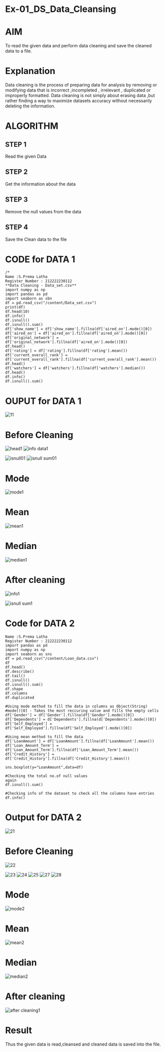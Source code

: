 # Ex-01_DS_Data_Cleansing
# AIM
To read the given data and perform data cleaning and save the cleaned data to a file.

# Explanation
Data cleaning is the process of preparing data for analysis by removing or modifying data that is incorrect ,incompleted , irrelevant , duplicated or improperly formatted. Data cleaning is not simply about erasing data ,but rather finding a way to maximize datasets accuracy without necessarily deleting the information.

# ALGORITHM
## STEP 1
Read the given Data

## STEP 2
Get the information about the data

## STEP 3
Remove the null values from the data

## STEP 4
Save the Clean data to the file

# CODE for DATA 1

```
/* 
Name :S.Prema Latha
Register Number : 212222230112
**Data Cleaning - Data_set.csv**
import numpy as np
import pandas as pd
import seaborn as sbn
df = pd.read_csv("/content/Data_set.csv")
print(df)
df.head(10)
df.info()
df.isnull()
df.isnull().sum()
df['show_name'] = df['show_name'].fillna(df['aired_on'].mode()[0])
df['aired_on'] = df['aired_on'].fillna(df['aired_on'].mode()[0])
df['original_network'] = df['original_network'].fillna(df['aired_on'].mode()[0])
df.head()
df['rating'] = df['rating'].fillna(df['rating'].mean())
df['current_overall_rank'] = df['current_overall_rank'].fillna(df['current_overall_rank'].mean())
df.head()
df['watchers'] = df['watchers'].fillna(df['watchers'].median())
df.head()
df.info()
df.isnull().sum()
```

# OUPUT for DATA 1
![11](https://user-images.githubusercontent.com/120620842/225975786-c1294853-cfe5-4058-92bc-3c582123a275.png)

# Before Cleaning
![head1](https://user-images.githubusercontent.com/120620842/225976025-f38b42e2-fe41-4de4-8716-e1f2633a89e0.png)
![info data1](https://user-images.githubusercontent.com/120620842/225978903-d7d57049-ddfd-4daf-bfde-8869ee6eb0ad.jpg)


![isnull01](https://user-images.githubusercontent.com/120620842/225976349-ccc38124-41ee-42c4-879e-e9ce1c9d0409.jpg)
![isnull sum01](https://user-images.githubusercontent.com/120620842/225976485-d53c488c-2f69-48eb-82cd-9e4ed88e0b7d.jpg)

# Mode
![mode1](https://user-images.githubusercontent.com/120620842/225976693-63e838b3-2813-43e9-a9e1-2f3689bbd0d5.png)

# Mean
![mean1](https://user-images.githubusercontent.com/120620842/225976895-84bb0106-f0d7-42da-887c-313e30754449.png)

# Median
![median1](https://user-images.githubusercontent.com/120620842/225976981-3c65e108-3076-4e20-8e9f-5d534b5fa045.png)

# After cleaning
![info1](https://user-images.githubusercontent.com/120620842/225977576-76bd3bb4-56ec-4a22-b29a-c068def0890c.png)

![isnull sum1](https://user-images.githubusercontent.com/120620842/225977466-df5f09b8-653c-4233-94cc-e595953f1f56.png)

# Code for DATA 2
```
Name :S.Prema Latha
Register Number : 212222230112
import pandas as pd
import numpy as np
import seaborn as sns
df = pd.read_csv("/content/Loan_data.csv")
df
df.head()
df.describe()
df.tail()
df.isnull()
df.isnull().sum()
df.shape
df.columns
df.duplicated

#Using mode method to fill the data in columns as Object(String)
#mode()[0] - Takes the most reccuring value and fills the empty cells
df['Gender'] = df['Gender'].fillna(df['Gender'].mode()[0])
df['Dependents'] = d['Dependents'].fillna(d['Dependents'].mode()[0])
df['Self_Employed'] = df['Self_Employed'].fillna(df['Self_Employed'].mode()[0])

#Using mean method to fill the data
df['LoanAmount'] = df['LoanAmount'].fillna(df['LoanAmount'].mean())
df['Loan_Amount_Term'] = df['Loan_Amount_Term'].fillna(df['Loan_Amount_Term'].mean())
df['Credit_History'] = df['Credit_History'].fillna(df['Credit_History'].mean())

sns.boxplot(y="LoanAmount",data=df)

#Checking the total no.of null values
again
df.isnull().sum()

#Checking info of the dataset to check all the columns have entries
df.info()
```

# Output for DATA 2
![21](https://user-images.githubusercontent.com/120620842/225985839-fcc1db78-a1fe-4e0a-9b1a-76672ffe7c1c.png)

# Before Cleaning

![22](https://user-images.githubusercontent.com/120620842/225986091-b2841eec-4db6-45ce-9c0b-c0329c579254.png)

![23](https://user-images.githubusercontent.com/120620842/225986249-80797c10-6ef4-4545-86e5-b049d7e32e15.png)
![24](https://user-images.githubusercontent.com/120620842/225986398-1e37fb97-fd72-4cb8-a2df-505e3824b8d6.png)
![25](https://user-images.githubusercontent.com/120620842/225986471-4c0ef827-81d8-4f46-8c65-41ce405f1da4.png)
![27](https://user-images.githubusercontent.com/120620842/225986537-12c311dc-3448-4b83-b360-5fa893ab4df1.png)
![28](https://user-images.githubusercontent.com/120620842/225986616-0643b98c-1906-4714-ac3c-431d9f2b1736.png)

# Mode
![mode2](https://user-images.githubusercontent.com/120620842/225986723-0b3fb589-fb86-498a-aeb0-a2932d402174.png)

# Mean
![mean2](https://user-images.githubusercontent.com/120620842/225986794-38573f63-1ea0-4b38-b24a-f59d64bbae8c.png)

# Median
![median2](https://user-images.githubusercontent.com/120620842/225986932-7623b229-3e0b-4fcf-9667-6ce32d8085f8.png)

# After cleaning
![after cleaning1](https://user-images.githubusercontent.com/120620842/225987124-ba12fa46-54d0-4ab5-86c1-c020417650b8.jpg)

# Result
Thus the given data is read,cleansed and cleaned data is saved into the file.
